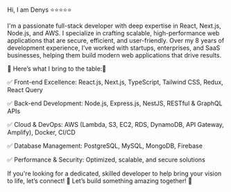 Hi, I am Denys ⭐⭐⭐⭐⭐

I'm a passionate full-stack developer with deep expertise in React, Next.js, Node.js, and AWS. I specialize in crafting scalable, high-performance web applications that are secure, efficient, and user-friendly.
Over my 8 years of development experience, I’ve worked with startups, enterprises, and SaaS businesses, helping them build modern web applications that drive results.

💯 Here’s what I bring to the table:💯

✅ Front-end Excellence: React.js, Next.js, TypeScript, Tailwind CSS, Redux, React Query

✅ Back-end Development: Node.js, Express.js, NestJS, RESTful & GraphQL APIs

✅ Cloud & DevOps: AWS (Lambda, S3, EC2, RDS, DynamoDB, API Gateway, Amplify), Docker, CI/CD

✅ Database Management: PostgreSQL, MySQL, MongoDB, Firebase

✅ Performance & Security: Optimized, scalable, and secure solutions

If you're looking for a dedicated, skilled developer to help bring your vision to life, let’s connect!
📌 Let’s build something amazing together! 🚀
